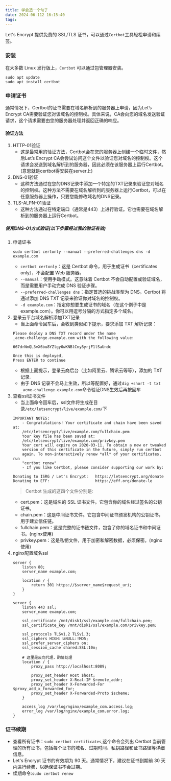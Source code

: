 ```yaml
---
title: 学会造一个句子
date: 2024-06-112 16:15:40
tags:
---
```


Let's Encrypt 提供免费的 SSL/TLS 证书，可以通过`Certbot`工具轻松申请和续签。

### 安装
在大多数 Linux 发行版上，`Certbot` 可以通过包管理器安装。
```
sudo apt update
sudo apt install certbot
```

### 申请证书
通常情况下，Certbot的证书需要在域名解析到的服务器上申请，因为Let’s Encrypt CA需要验证您对该域名的控制权。具体来说，CA会向您的域名发送验证请求，这个请求需要由您的服务器处理并返回正确的响应。

#### 验证方法
1. HTTP-01验证
    * 这是最常用的验证方法，Certbot会在您的服务器上创建一个临时文件，然后Let’s Encrypt CA会尝试访问这个文件以验证您对域名的控制权。这个请求会发送到域名解析到的服务器，因此必须在该服务器上运行Certbot。(意思就是certbot得安装在server上)
2. DNS-01验证
    * 这种方法通过在您的DNS记录中添加一个特定的TXT记录来验证您对域名的控制权。这种方法不需要在域名解析到的服务器上运行Certbot，可以在任意服务器上操作，只要您能修改域名的DNS记录。
3. TLS-ALPN-01验证
    * 这种方法通过在特定端口（通常是443）上进行验证。它也需要在域名解析到的服务器上运行Certbot。

##### 使用DNS-01方式验证(以下步骤经过我的验证有效)
1. 申请证书
    ```
    sudo certbot certonly --manual --preferred-challenges dns -d example.com
    ```
    * `certbot certonly`：这是 Certbot 命令，用于生成证书（certificates only），不会配置 Web 服务器。
    * `--manual`：使用手动模式。这意味着 Certbot 不会自动配置或验证域名，而是需要用户手动完成 DNS 验证步骤。
    * `--preferred-challenges dns`：指定首选的挑战类型为 DNS。Certbot 将通过添加 DNS TXT 记录来验证你对域名的控制权。
    * `-d example.com`：指定你想要生成证书的域名（在这个例子中是 example.com）。你可以用逗号分隔的方式指定多个域名。
2. 登录云平台域名解析添加TXT记录
    * 当上面命令回车后，会收到类似如下提示，要求添加 TXT 解析记录：
    ```
    Please deploy a DNS TXT record under the name
    _acme-challenge.example.com with the following value:

    667drNmQL3vX6bu8YZlgy0wKNBlCny8yrjF1lSaUndc

    Once this is deployed,
    Press ENTER to continue
    ```
    * 根据上面提示，登录云商后台（比如阿里云、腾讯云等等），添加的 TXT 记录.
    * 由于 DNS 记录不会马上生效，所以等配置好，通过`dig +short -t txt _acme-challenge.example.com`命令验证DNS生效后再按回车
3. 查看ssl证书文件
    * 当上面命令回车后，ssl文件将生成在目录`/etc/letsencrypt/live/example.com/`下
    ```
    IMPORTANT NOTES:
        - Congratulations! Your certificate and chain have been saved at:
        /etc/letsencrypt/live/example.com/fullchain.pem
        Your key file has been saved at:
        /etc/letsencrypt/live/example.com/privkey.pem
        Your cert will expire on 2020-03-11. To obtain a new or tweaked
        version of this certificate in the future, simply run certbot
        again. To non-interactively renew *all* of your certificates, run
        "certbot renew"
        - If you like Certbot, please consider supporting our work by:

    Donating to ISRG / Let's Encrypt:   https://letsencrypt.org/donate
    Donating to EFF:                    https://eff.org/donate-le
    ```
    > Certbot 生成的这四个文件分别是:
    * cert.pem：这是域名的 SSL 证书文件。它包含你的域名经过签名的公钥证书。
    * chain.pem：这是中间证书文件。它包含中间证书颁发机构的公钥证书，用于建立信任链。
    * fullchain.pem：这是完整的证书链文件，包含了你的域名证书和中间证书。(nginx使用)
    * privkey.pem：这是私钥文件，用于加密和解密数据，必须保密。(nginx使用)
4. nginx配置域名ssl
    ```
    server {
        listen 80;
        server_name example.com;

        location / {
            return 301 https://$server_name$request_uri;
        }
    }

    server {
        listen 443 ssl;
        server_name example.com;

        ssl_certificate /mnt/disk1/ssl/example.com/fullchain.pem;
        ssl_certificate_key /mnt/disk1/ssl/example.com/privkey.pem;

        ssl_protocols TLSv1.2 TLSv1.3;
        ssl_ciphers HIGH:!aNULL:!MD5;
        ssl_prefer_server_ciphers on;
        ssl_session_cache shared:SSL:10m;

        # 这里是反向代理，酌情处理
        location / {
            proxy_pass http://localhost:8089;

            proxy_set_header Host $host;
            proxy_set_header X-Real-IP $remote_addr;
            proxy_set_header X-Forwarded-For $proxy_add_x_forwarded_for;
            proxy_set_header X-Forwarded-Proto $scheme;
        }

        access_log /var/log/nginx/example_com.access.log;
        error_log /var/log/nginx/example_com.error.log;
    }
    ```

### 证书续期
* 查看所有证书：`sudo certbot certificates`,这个命令会列出 Certbot 当前管理的所有证书，包括每个证书的域名、过期时间、私钥路径和证书路径等详细信息。
* Let's Encrypt 证书的有效期为 90 天。通常情况下，建议在证书到期前 30 天内进行续费，以确保证书不会过期。
* 续期命令:`sudo certbot renew`
